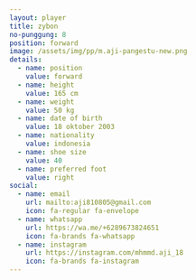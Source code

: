 ```yaml
---
layout: player
title: zybon
no-punggung: 8
position: forward
image: /assets/img/pp/m.aji-pangestu-new.png
details:
  - name: position
    value: forward
  - name: height
    value: 165 cm
  - name: weight
    value: 50 kg
  - name: date of birth
    value: 18 oktober 2003
  - name: nationality
    value: indonesia
  - name: shoe size
    value: 40
  - name: preferred foot
    value: right
social:
  - name: email
    url: mailto:aji810805@gmail.com
    icon: fa-regular fa-envelope
  - name: whatsapp
    url: https://wa.me/+6289673824651
    icon: fa-brands fa-whatsapp
  - name: instagram
    url: https://instagram.com/mhmmd.aji_18
    icon: fa-brands fa-instagram
---
```

